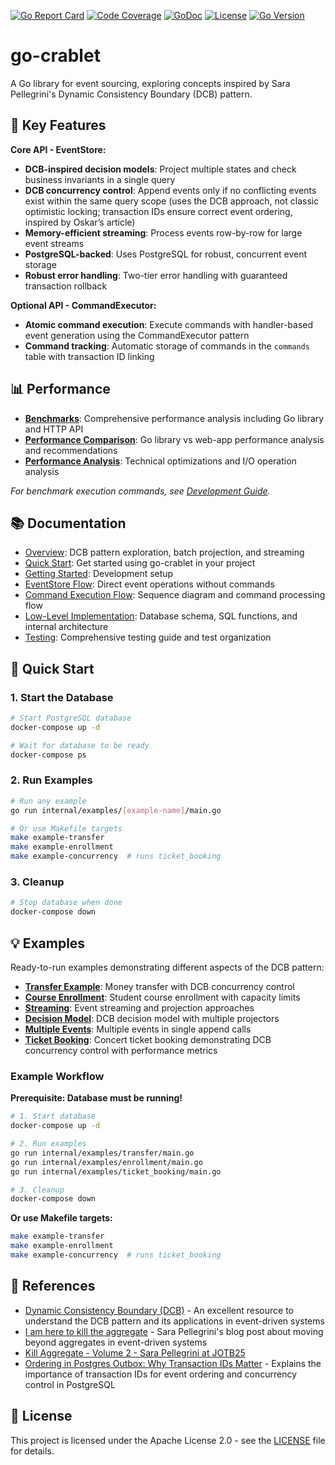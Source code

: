 [![Go Report Card](https://goreportcard.com/badge/github.com/rodolfodpk/go-crablet)](https://goreportcard.com/report/github.com/rodolfodpk/go-crablet)
[![Code Coverage](https://img.shields.io/badge/code%20coverage-79.9%25-yellow?logo=go)](https://github.com/rodolfodpk/go-crablet/actions/workflows/coverage.yml)
[![GoDoc](https://godoc.org/github.com/rodolfodpk/go-crablet?status.svg)](https://godoc.org/github.com/rodolfodpk/go-crablet)
[![License](https://img.shields.io/github/license/rodolfodpk/go-crablet)](https://github.com/rodolfodpk/go-crablet/blob/main/LICENSE)
[![Go Version](https://img.shields.io/github/go-mod/go-version/rodolfodpk/go-crablet)](https://github.com/rodolfodpk/go-crablet/blob/main/go.mod)

# go-crablet

A Go library for event sourcing, exploring concepts inspired by Sara Pellegrini's Dynamic Consistency Boundary (DCB) pattern. 

## 🚀 Key Features

**Core API - EventStore:**
- **DCB-inspired decision models**: Project multiple states and check business invariants in a single query
- **DCB concurrency control**: Append events only if no conflicting events exist within the same query scope (uses the DCB approach, not classic optimistic locking; transaction IDs ensure correct event ordering, inspired by Oskar’s article)
- **Memory-efficient streaming**: Process events row-by-row for large event streams
- **PostgreSQL-backed**: Uses PostgreSQL for robust, concurrent event storage
- **Robust error handling**: Two-tier error handling with guaranteed transaction rollback

**Optional API - CommandExecutor:**
- **Atomic command execution**: Execute commands with handler-based event generation using the CommandExecutor pattern
- **Command tracking**: Automatic storage of commands in the `commands` table with transaction ID linking

## 📊 Performance

- **[Benchmarks](docs/benchmarks.md)**: Comprehensive performance analysis including Go library and HTTP API
- **[Performance Comparison](docs/performance-comparison.md)**: Go library vs web-app performance analysis and recommendations
- **[Performance Analysis](docs/performance-improvements.md)**: Technical optimizations and I/O operation analysis

*For benchmark execution commands, see [Development Guide](docs/getting-started.md).*

## 📚 Documentation
- [Overview](docs/overview.md): DCB pattern exploration, batch projection, and streaming
- [Quick Start](docs/quick-start.md): Get started using go-crablet in your project
- [Getting Started](docs/getting-started.md): Development setup
- [EventStore Flow](docs/eventstore-flow.md): Direct event operations without commands
- [Command Execution Flow](docs/command-execution-flow.md): Sequence diagram and command processing flow
- [Low-Level Implementation](docs/low-level-implementation.md): Database schema, SQL functions, and internal architecture
- [Testing](docs/testing.md): Comprehensive testing guide and test organization

## 🚀 Quick Start

### 1. Start the Database
```bash
# Start PostgreSQL database
docker-compose up -d

# Wait for database to be ready
docker-compose ps
```

### 2. Run Examples
```bash
# Run any example
go run internal/examples/[example-name]/main.go

# Or use Makefile targets
make example-transfer
make example-enrollment
make example-concurrency  # runs ticket_booking
```

### 3. Cleanup
```bash
# Stop database when done
docker-compose down
```

## 💡 Examples

Ready-to-run examples demonstrating different aspects of the DCB pattern:


- **[Transfer Example](internal/examples/transfer/main.go)**: Money transfer with DCB concurrency control
- **[Course Enrollment](internal/examples/enrollment/main.go)**: Student course enrollment with capacity limits
- **[Streaming](internal/examples/streaming/main.go)**: Event streaming and projection approaches
- **[Decision Model](internal/examples/decision_model/main.go)**: DCB decision model with multiple projectors
- **[Multiple Events](internal/examples/batch/main.go)**: Multiple events in single append calls
- **[Ticket Booking](internal/examples/ticket_booking/main.go)**: Concert ticket booking demonstrating DCB concurrency control with performance metrics

### Example Workflow

**Prerequisite: Database must be running!**

```bash
# 1. Start database
docker-compose up -d

# 2. Run examples
go run internal/examples/transfer/main.go
go run internal/examples/enrollment/main.go
go run internal/examples/ticket_booking/main.go

# 3. Cleanup
docker-compose down
```

**Or use Makefile targets:**
```bash
make example-transfer
make example-enrollment
make example-concurrency  # runs ticket_booking
```

## 📖 References

- [Dynamic Consistency Boundary (DCB)](https://dcb.events/) - An excellent resource to understand the DCB pattern and its applications in event-driven systems
- [I am here to kill the aggregate](https://sara.event-thinking.io/2023/04/kill-aggregate-chapter-1-I-am-here-to-kill-the-aggregate.html) - Sara Pellegrini's blog post about moving beyond aggregates in event-driven systems
- [Kill Aggregate - Volume 2 - Sara Pellegrini at JOTB25](https://www.youtube.com/watch?v=AQ5fk4D3u9I)
- [Ordering in Postgres Outbox: Why Transaction IDs Matter](https://event-driven.io/en/ordering_in_postgres_outbox/) - Explains the importance of transaction IDs for event ordering and concurrency control in PostgreSQL

## 📄 License

This project is licensed under the Apache License 2.0 - see the [LICENSE](LICENSE) file for details.